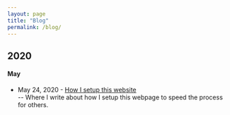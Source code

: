 ```yaml
---
layout: page
title: "Blog"
permalink: /blog/
---
```


## 2020
#### May
- May 24, 2020 - [How I setup this website]({{site.baseurl}}/blog/pageSetup) <br>
	-- Where I write about how I setup this webpage to speed the process for others.
